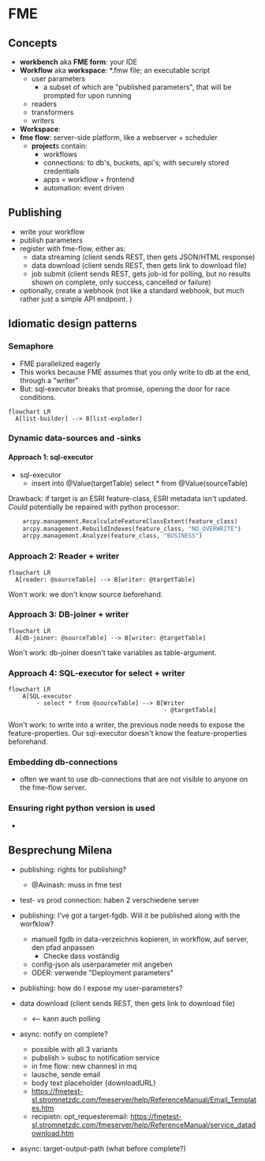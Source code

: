 # FME

## Concepts

- **workbench** aka **FME form**: your IDE
- **Workflow** aka **workspace**: *.fmw file; an executable script
  - user parameters
    - a subset of which are "published parameters", that will be prompted for upon running
  - readers
  - transformers
  - writers
- **Workspace**:
- **fme flow**: server-side platform, like a webserver + scheduler
  - **project**s contain:
    - workflows
    - connections: to db's, buckets, api's; with securely stored credentials
    - apps = workflow + frontend
    - automation: event driven

## Publishing

- write your workflow
- publish parameters
- register with fme-flow, either as:
  - data streaming (client sends REST, then gets JSON/HTML response)
  - data download  (client sends REST, then gets link to download file)
  - job submit     (client sends REST, gets job-id for polling, but no results shown on complete, only success, cancelled or failure)
- optionally, create a webhook (not like a standard webhook, but much rather just a simple API endpoint. )

## Idiomatic design patterns

### Semaphore

- FME parallelized eagerly
- This works because FME assumes that you only write to db at the end, through a "writer"
- But: sql-executor breaks that promise, opening the door for race conditions.

```mermaid
flowchart LR
  A[list-builder] --> B[list-exploder]
```

### Dynamic data-sources and -sinks

#### Approach 1: sql-executor

- sql-executor
  - insert into @Value(targetTable) select * from @Value(sourceTable)

Drawback: if target is an ESRI feature-class, ESRI metadata isn't updated.
_Could_ potentially be repaired with python processor:

```python
    arcpy.management.RecalculateFeatureClassExtent(feature_class)
    arcpy.management.RebuildIndexes(feature_class, "NO_OVERWRITE")
    arcpy.management.Analyze(feature_class, "BUSINESS")
```

### Approach 2: Reader + writer

```mermaid
flowchart LR
  A[reader: @sourceTable] --> B[writer: @targetTable]
```

Won't work: we don't know source beforehand.

### Approach 3: DB-joiner + writer

```mermaid
flowchart LR
  A[db-joiner: @sourceTable] --> B[writer: @targetTable]
```

Won't work: db-joiner doesn't take variables as table-argument.

### Approach 4: SQL-executor for select + writer

```mermaid
flowchart LR
    A[SQL-executor
        - select * from @sourceTable] --> B[Writer
                                            - @targetTable]
```

Won't work: to write into a writer, the previous node needs to expose the feature-properties.
Our sql-executor doesn't know the feature-properties beforehand.

### Embedding db-connections

- often we want to use db-connections that are not visible to anyone on the fme-flow server.

### Ensuring right python version is used

-

## Besprechung Milena

- publishing: rights for publishing?
  - @Avinash: muss in fme test
- test- vs prod  connection: haben 2 verschiedene server
  
- publishing: I've got a target-fgdb. Will it be published along with the worfklow?
  - manuell fgdb in data-verzeichnis kopieren, in workflow, auf server, den pfad anpassen
    - Checke dass voständig
  - config-json als userparameter mit angeben
  - ODER: verwende "Deployment parameters"
- publishing: how do I expose my user-parameters?
- data download  (client sends REST, then gets link to download file)
  - <-- kann auch polling
- async: notify on complete?
  - possible with all 3 variants
  - pubslish > subsc to notification service
  - in fme flow: new channesl in mq
  - lausche, sende email
  - body text placeholder {downloadURL}
  - <https://fmetest-sl.stromnetzdc.com/fmeserver/help/ReferenceManual/Email_Templates.htm>
  - recipietn: opt_requesteremail: <https://fmetest-sl.stromnetzdc.com/fmeserver/help/ReferenceManual/service_datadownload.htm>
- async: target-output-path (what before complete?)
